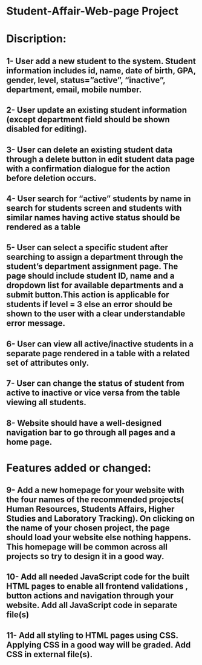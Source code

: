# Student-Affair-Web-page Project

# Discription:
## 1- User add a new student to the system. Student information includes id, name, date of birth, GPA, gender, level, status=”active”, “inactive”, department, email, mobile number.
## 2- User update an existing student information (except department field should be shown disabled for editing).
## 3- User can delete an existing student data through a delete button in edit student data page with a confirmation dialogue for the action before deletion occurs.
## 4- User search for “active” students by name in search for students screen and students with similar names having active status should be rendered as a table
## 5- User can select a specific student after searching to assign a department through the student’s department assignment page. The page should include student ID, name and a dropdown list for available departments and a submit button.This action is applicable for students if level = 3 else an error should be shown to the user with a clear understandable error message.
## 6- User can view all active/inactive students in a separate page rendered in a table with a related set of attributes only.
## 7- User can change the status of student from active to inactive or vice versa from the table viewing all students.
## 8- Website should have a well-designed navigation bar to go through all pages and a home page.
# Features added or changed:
## 9- Add a new homepage for your website with the four names of the recommended projects( Human Resources, Students Affairs, Higher Studies and Laboratory Tracking). On clicking on the name of your chosen project, the page should load your website else nothing happens. This homepage will be common across all projects so try to design it in a good way.
## 10- Add all needed JavaScript code for the built HTML pages to enable all frontend validations , button actions and navigation through your website. Add all JavaScript code in separate file(s)
## 11-  Add all styling to HTML pages using CSS. Applying CSS in a good way will be graded. Add CSS in external file(s).